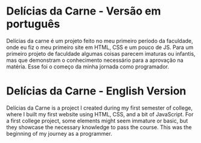 <h1>Delícias da Carne - Versão em português</h1>
<p>Delícias da carne é um projeto feito no meu primeiro período da faculdade, onde eu fiz o meu primeiro site em HTML, CSS e um pouco de JS. Para um primeiro projeto de faculdade algumas coisas parecem imaturas ou infantis, mas que demonstram o conhecimento necessário para a aprovação na matéria. Esse foi o começo da minha jornada como programador.</p>

<h1>Delícias da Carne - English Version</h1>
<p>Delícias da Carne is a project I created during my first semester of college, where I built my first website using HTML, CSS, and a bit of JavaScript. For a first college project, some elements might seem immature or basic, but they showcase the necessary knowledge to pass the course. This was the beginning of my journey as a programmer.</p>

